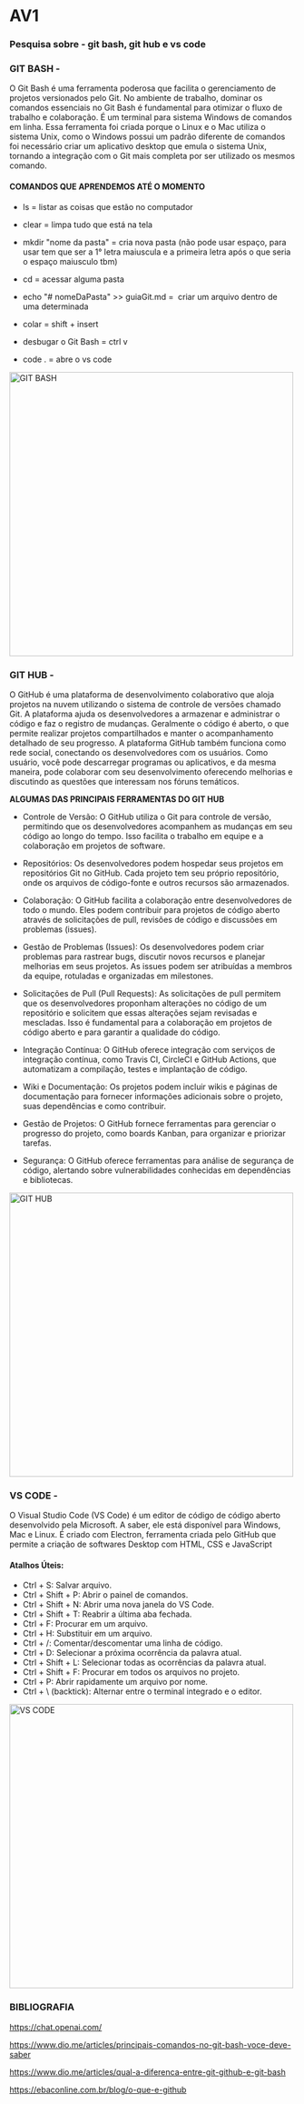 # AV1 
### Pesquisa sobre - git bash, git hub e vs code 

### GIT BASH - 
O Git Bash é uma ferramenta poderosa que facilita o gerenciamento de projetos versionados pelo Git. No ambiente de trabalho, dominar os comandos essenciais no Git Bash é fundamental para otimizar o fluxo de trabalho e colaboração. É um terminal para sistema Windows de comandos em linha. Essa ferramenta foi criada porque o Linux e o Mac utiliza o sistema Unix, como o Windows possui um padrão diferente de comandos foi necessário criar um aplicativo desktop que emula o sistema Unix, tornando a integração com o Git mais completa por ser utilizado os mesmos comando.

#### COMANDOS QUE APRENDEMOS ATÉ O MOMENTO 

- ls = listar as coisas que estão no computador 

- clear = limpa tudo que está na tela 

- mkdir "nome da pasta" = cria nova pasta (não pode usar espaço, para usar tem que ser a 1° letra maiuscula e a primeira letra após o que seria o espaço maiusculo tbm) 

- cd = acessar alguma pasta 

- echo "# nomeDaPasta" >> guiaGit.md =  criar um arquivo dentro de uma determinada 

- colar = shift + insert 

- desbugar o Git Bash = ctrl v

- code . = abre o vs code

<img src="https://media.geeksforgeeks.org/wp-content/uploads/20200421165540/git-14.png" alt="GIT BASH" width="500px">

### GIT HUB - 
O GitHub é uma plataforma de desenvolvimento colaborativo que aloja projetos na nuvem utilizando o sistema de controle de versões chamado Git. A plataforma ajuda os desenvolvedores a armazenar e administrar o código e faz o registro de mudanças. Geralmente o código é aberto, o que permite realizar projetos compartilhados e manter o acompanhamento detalhado de seu progresso. A plataforma GitHub também funciona como rede social, conectando os desenvolvedores com os usuários. Como usuário, você pode descarregar programas ou aplicativos, e da mesma maneira, pode colaborar com seu desenvolvimento oferecendo melhorias e discutindo as questões que interessam nos fóruns temáticos.

**ALGUMAS DAS PRINCIPAIS FERRAMENTAS DO GIT HUB**

- Controle de Versão: O GitHub utiliza o Git para controle de versão, permitindo que os desenvolvedores acompanhem as mudanças em seu código ao longo do tempo. Isso facilita o trabalho em equipe e a colaboração em projetos de software.

- Repositórios: Os desenvolvedores podem hospedar seus projetos em repositórios Git no GitHub. Cada projeto tem seu próprio repositório, onde os arquivos de código-fonte e outros recursos são armazenados.

- Colaboração: O GitHub facilita a colaboração entre desenvolvedores de todo o mundo. Eles podem contribuir para projetos de código aberto através de solicitações de pull, revisões de código e discussões em problemas (issues).

- Gestão de Problemas (Issues): Os desenvolvedores podem criar problemas para rastrear bugs, discutir novos recursos e planejar melhorias em seus projetos. As issues podem ser atribuídas a membros da equipe, rotuladas e organizadas em milestones.

- Solicitações de Pull (Pull Requests): As solicitações de pull permitem que os desenvolvedores proponham alterações no código de um repositório e solicitem que essas alterações sejam revisadas e mescladas. Isso é fundamental para a colaboração em projetos de código aberto e para garantir a qualidade do código.

- Integração Contínua: O GitHub oferece integração com serviços de integração contínua, como Travis CI, CircleCI e GitHub Actions, que automatizam a compilação, testes e implantação de código.

- Wiki e Documentação: Os projetos podem incluir wikis e páginas de documentação para fornecer informações adicionais sobre o projeto, suas dependências e como contribuir.

- Gestão de Projetos: O GitHub fornece ferramentas para gerenciar o progresso do projeto, como boards Kanban, para organizar e priorizar tarefas.

- Segurança: O GitHub oferece ferramentas para análise de segurança de código, alertando sobre vulnerabilidades conhecidas em dependências e bibliotecas.

<img src="https://kinsta.com/wp-content/uploads/2018/04/what-is-github-1-1.png" alt="GIT HUB" width="500px">

### VS CODE - 
O Visual Studio Code (VS Code) é um editor de código de código aberto desenvolvido pela Microsoft. A saber, ele está disponível para Windows, Mac e Linux. É criado com Electron, ferramenta criada pelo GitHub que permite a criação de softwares Desktop com HTML, CSS e JavaScript

#### Atalhos Úteis:

- Ctrl + S: Salvar arquivo.
- Ctrl + Shift + P: Abrir o painel de comandos.
- Ctrl + Shift + N: Abrir uma nova janela do VS Code.
- Ctrl + Shift + T: Reabrir a última aba fechada.
- Ctrl + F: Procurar em um arquivo.
- Ctrl + H: Substituir em um arquivo.
- Ctrl + /: Comentar/descomentar uma linha de código.
- Ctrl + D: Selecionar a próxima ocorrência da palavra atual.
- Ctrl + Shift + L: Selecionar todas as ocorrências da palavra atual.
- Ctrl + Shift + F: Procurar em todos os arquivos no projeto.
- Ctrl + P: Abrir rapidamente um arquivo por nome.
- Ctrl + \ (backtick): Alternar entre o terminal integrado e o editor.

<img src="https://www.alura.com.br/artigos/assets/vscode-extensoes-mais-usadas/vscode-extensoes-mais-usadas.png" alt="VS CODE" width="500px">

### BIBLIOGRAFIA 

https://chat.openai.com/

https://www.dio.me/articles/principais-comandos-no-git-bash-voce-deve-saber

https://www.dio.me/articles/qual-a-diferenca-entre-git-github-e-git-bash

https://ebaconline.com.br/blog/o-que-e-github
